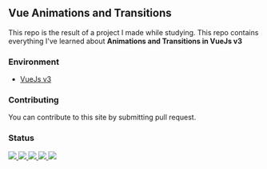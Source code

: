                                                                                                                                                                                                                                                                                                                                                                                                                                                                                                                                                                                                                         
## Vue Animations and Transitions
This repo is the result of a project I made while studying. This repo contains everything I've learned about __Animations and Transitions in VueJs v3__

### Environment
<ul>
  <li><a href="#">VueJs v3</a></li>
</ul>

### Contributing
You can contribute to this site by submitting pull request.

### Status
<p>
  <a href="#">
    <img src="https://img.shields.io/badge/stages-development-informational">
  </a>
  <a href="https://github.com/novaardiansyah/vue-animations-transitions/blob/main/references.json">
    <img src="https://img.shields.io/badge/information-references-informational">
  </a>
  <a href="#">
    <img src="https://img.shields.io/github/repo-size/novaardiansyah/vue-animations-transitions?label=size&color=informational" />
  </a>
  <a href="https://github.com/novaardiansyah/vue-animations-transitions/blob/main/LICENSE">
    <img src="https://img.shields.io/github/license/novaardiansyah/vue-animations-transitions?label=license&color=informational" />
  </a>
  <a href="https://github.com/novaardiansyah/vue-animations-transitions/commits/main">
    <img src="https://img.shields.io/github/last-commit/novaardiansyah/vue-animations-transitions/main?color=informational" />
  </a>
</p>